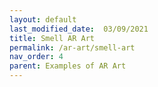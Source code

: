 ```yaml
---
layout: default
last_modified_date:  03/09/2021
title: Smell AR Art
permalink: /ar-art/smell-art
nav_order: 4
parent: Examples of AR Art
---
```


